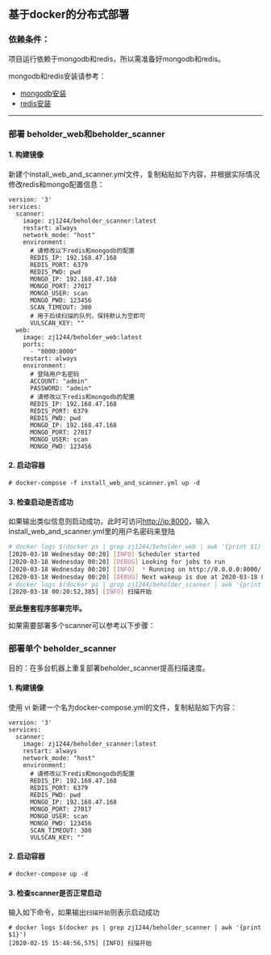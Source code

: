 ## 基于docker的分布式部署

### 依赖条件：

项目运行依赖于mongodb和redis，所以需准备好mongodb和redis。   
 
mongodb和redis安装请参考：

* [mongodb安装](./mongodb.md)
* [redis安装](./redis.md)

***

### 部署 beholder_web和beholder_scanner

#### 1. 构建镜像

新建个install_web_and_scanner.yml文件，复制粘贴如下内容，并根据实际情况修改redis和mongo配置信息：

```
version: '3'
services:
  scanner:
    image: zj1244/beholder_scanner:latest
    restart: always
    network_mode: "host"
    environment:
      # 请修改以下redis和mongodb的配置
      REDIS_IP: 192.168.47.168
      REDIS_PORT: 6379
      REDIS_PWD: pwd
      MONGO_IP: 192.168.47.168
      MONGO_PORT: 27017
      MONGO_USER: scan
      MONGO_PWD: 123456
      SCAN_TIMEOUT: 300
      # 用于后续扫描的队列，保持默认为空即可
      VULSCAN_KEY: ""
  web:
    image: zj1244/beholder_web:latest
    ports:
      - "8000:8000"
    restart: always
    environment:
      # 登陆用户名密码
      ACCOUNT: "admin"
      PASSWORD: "admin"
      # 请修改以下redis和mongodb的配置
      REDIS_IP: 192.168.47.168
      REDIS_PORT: 6379
      REDIS_PWD: pwd
      MONGO_IP: 192.168.47.168
      MONGO_PORT: 27017
      MONGO_USER: scan
      MONGO_PWD: 123456
```

#### 2. 启动容器

```
# docker-compose -f install_web_and_scanner.yml up -d
```

#### 3. 检查启动是否成功

如果输出类似信息则启动成功，此时可访问[http://ip:8000](http://ip:8000)，输入install_web_and_scanner.yml里的用户名密码来登陆
```bash
# docker logs $(docker ps | grep zj1244/beholder_web | awk '{print $1}')
[2020-03-18 Wednesday 00:20] [INFO] Scheduler started
[2020-03-18 Wednesday 00:20] [DEBUG] Looking for jobs to run
[2020-03-18 Wednesday 00:20] [INFO]  * Running on http://0.0.0.0:8000/ (Press CTRL+C to quit)
[2020-03-18 Wednesday 00:20] [DEBUG] Next wakeup is due at 2020-03-18 01:11:13.959033+08:00 (in 3019.861167 seconds)
# docker logs $(docker ps | grep zj1244/beholder_scanner | awk '{print $1}')
[2020-03-18 00:20:52,385] [INFO] 扫描开始
```


**至此整套程序部署完毕。**  

如果需要部署多个scanner可以参考以下步骤：

### 部署单个 beholder_scanner

目的：在多台机器上重复部署beholder_scanner提高扫描速度。

#### 1. 构建镜像

使用 vi 新建一个名为docker-compose.yml的文件，复制粘贴如下内容：

```
version: '3'
services:
  scanner:
    image: zj1244/beholder_scanner:latest
    restart: always
    network_mode: "host"
    environment:
      # 请修改以下redis和mongodb的配置
      REDIS_IP: 192.168.47.168
      REDIS_PORT: 6379
      REDIS_PWD: pwd
      MONGO_IP: 192.168.47.168
      MONGO_PORT: 27017
      MONGO_USER: scan
      MONGO_PWD: 123456
      SCAN_TIMEOUT: 300
      VULSCAN_KEY: ""
```

#### 2. 启动容器

```
# docker-compose up -d
```

#### 3. 检查scanner是否正常启动
输入如下命令，如果输出`扫描开始`则表示启动成功
```
# docker logs $(docker ps | grep zj1244/beholder_scanner | awk '{print $1}')
[2020-02-15 15:48:56,575] [INFO] 扫描开始
```